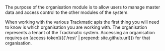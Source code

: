 The purpose of the organisation module is to allow users to manage master data and access control to the other modules of the system.

When working with the various Trackmatic apis the first thing you will need to know is which organisation you are working with. The organisation represents a tenant of the Trackmatic system. Accessing an organisation requires an [access token]({{'/rest' | prepend: site.github.url}}) for that organisation.